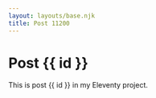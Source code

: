 ```yaml
---
layout: layouts/base.njk
title: Post 11200
---
```


# Post {{ id }}

This is post {{ id }} in my Eleventy project.
